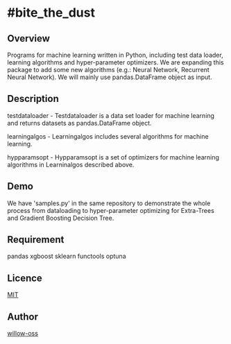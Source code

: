 #bite_the_dust
====

## Overview
Programs for machine learning written in Python, including test data loader, learning algorithms and hyper-parameter optimizers. We are expanding this package to add some new algorithms (e.g.: Neural Network, Recurrent Neural Network). We will mainly use pandas.DataFrame object as input.


## Description
testdataloader - Testdataloader is a data set loader for machine learning and returns datasets as pandas.DataFrame object.

learningalgos - Learningalgos includes several algorithms for machine learning.

hypparamsopt - Hypparamsopt is a set of optimizers for machine learning algorithms in Learninalgos described above. 


## Demo
We have 'samples.py' in the same repository to demonstrate the whole process from dataloading to hyper-parameter optimizing for Extra-Trees and Gradient Boosting Decision Tree.


## Requirement
pandas
xgboost
sklearn
functools
optuna


## Licence
[MIT](https://github.com/tcnksm/tool/blob/master/LICENCE)


## Author
[willow-oss](https://github.com/willow-oss)
